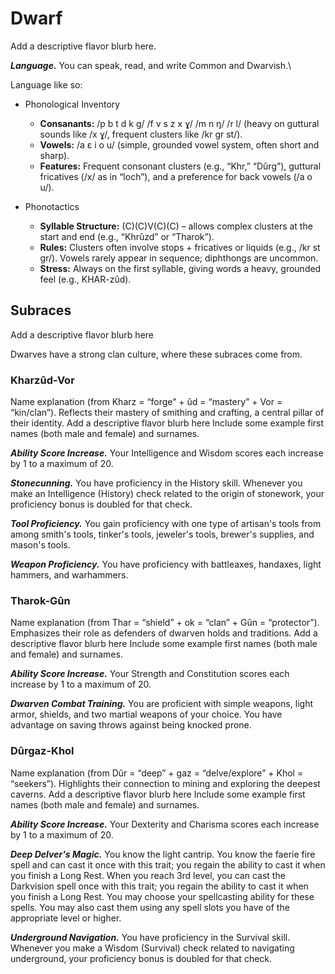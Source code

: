 # Dwarf

<note>
Add a descriptive flavor blurb here.
</note>

***Language.*** You can speak, read, and write Common and Dwarvish.\

<note>
Language like so:

- Phonological Inventory
    - **Consanants:** /p b t d k g/ /f v s z x ɣ/ /m n ŋ/ /r l/ (heavy on guttural sounds like /x ɣ/, frequent clusters like /kr gr st/).
    - **Vowels:** /a ɛ i o u/ (simple, grounded vowel system, often short and sharp).
    - **Features:** Frequent consonant clusters (e.g., “Khr,” “Dûrg”), guttural fricatives (/x/ as in “loch”), and a preference for back vowels (/a o u/).

- Phonotactics
    - **Syllable Structure:** (C)(C)V(C)(C) – allows complex clusters at the start and end (e.g., “Khrûzd” or “Tharok”).
    - **Rules:** Clusters often involve stops + fricatives or liquids (e.g., /kr st gr/). Vowels rarely appear in sequence; diphthongs are uncommon.
    - **Stress:** Always on the first syllable, giving words a heavy, grounded feel (e.g., KHAR-zûd).
</note>

## Subraces

<note>
Add a descriptive flavor blurb here

Dwarves have a strong clan culture, where these subraces come from.
</note>

### Kharzûd-Vor

<note>
Name explanation (from Kharz = “forge” + ûd = “mastery” + Vor = “kin/clan”). Reflects their mastery of smithing and crafting, a central pillar of their identity.
</note>

<note>
Add a descriptive flavor blurb here
</note>

<note>
Include some example first names (both male and female) and surnames.
</note>

***Ability Score Increase.*** Your Intelligence and Wisdom scores each increase by 1 to a maximum of 20.

***Stonecunning.*** You have proficiency in the History skill. Whenever you make an Intelligence (History) check related to the origin of stonework, your proficiency bonus is doubled for that check.

***Tool Proficiency.*** You gain proficiency with one type of artisan's tools from among smith's tools, tinker's tools, jeweler's tools, brewer's supplies, and mason's tools.

***Weapon Proficiency.*** You have proficiency with battleaxes, handaxes, light hammers, and warhammers.

### Tharok-Gûn

<note>
Name explanation (from Thar = “shield” + ok = “clan” + Gûn = “protector”). Emphasizes their role as defenders of dwarven holds and traditions.
</note>

<note>
Add a descriptive flavor blurb here
</note>

<note>
Include some example first names (both male and female) and surnames.
</note>

***Ability Score Increase.*** Your Strength and Constitution scores each increase by 1 to a maximum of 20.

***Dwarven Combat Training.*** You are proficient with simple weapons, light armor, shields, and two martial weapons of your choice. You have advantage on saving throws against being knocked prone.

### Dûrgaz-Khol

<note>
Name explanation (from Dûr = “deep” + gaz = “delve/explore” + Khol = “seekers”). Highlights their connection to mining and exploring the deepest caverns.
</note>

<note>
Add a descriptive flavor blurb here
</note>

<note>
Include some example first names (both male and female) and surnames.
</note>

***Ability Score Increase.*** Your Dexterity and Charisma scores each increase by 1 to a maximum of 20.

***Deep Delver's Magic.*** You know the light cantrip. You know the faerie fire spell and can cast it once with this trait; you regain the ability to cast it when you finish a Long Rest. When you reach 3rd level, you can cast the Darkvision spell once with this trait; you regain the ability to cast it when you finish a Long Rest. You may choose your spellcasting ability for these spells. You may also cast them using any spell slots you have of the appropriate level or higher.

***Underground Navigation.*** You have proficiency in the Survival skill. Whenever you make a Wisdom (Survival) check related to navigating underground, your proficiency bonus is doubled for that check.